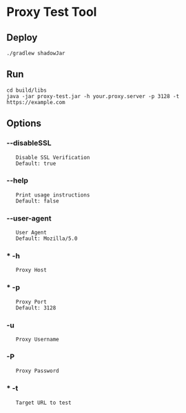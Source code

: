 # Proxy Test Tool

## Deploy
```shell
./gradlew shadowJar
```

## Run 
```shell
cd build/libs
java -jar proxy-test.jar -h your.proxy.server -p 3128 -t https://example.com
```

## Options

### --disableSSL
       Disable SSL Verification
       Default: true
### --help
       Print usage instructions
       Default: false
### --user-agent
       User Agent
       Default: Mozilla/5.0

###  * -h
       Proxy Host
###  * -p
       Proxy Port
       Default: 3128
###    -u
       Proxy Username
### -P
       Proxy Password   
###  * -t
       Target URL to test